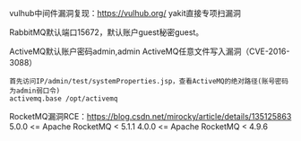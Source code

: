 vulhub中间件漏洞复现：<https://vulhub.org/>
yakit直接专项扫漏洞 

RabbitMQ默认端口15672，默认账户guest秘密guest。

ActiveMQ默认账户密码admin,admin
ActiveMQ任意文件写入漏洞（CVE-2016-3088）
```
首先访问IP/admin/test/systemProperties.jsp，查看ActiveMQ的绝对路径(账号密码为admin弱口令)
activemq.base /opt/activemq
```


RocketMQ漏洞RCE：<https://blog.csdn.net/mirocky/article/details/135125863>
5.0.0 <= Apache RocketMQ < 5.1.1
4.0.0 <= Apache RocketMQ < 4.9.6

